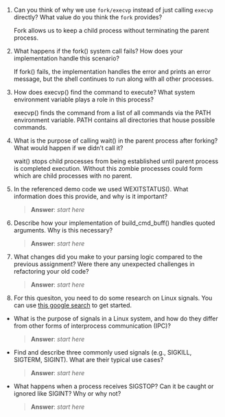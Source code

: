 1. Can you think of why we use `fork/execvp` instead of just calling `execvp` directly? What value do you think the `fork` provides?

    Fork allows us to keep a child process without terminating the parent process.

2. What happens if the fork() system call fails? How does your implementation handle this scenario?

    If fork() fails, the implementation handles the error and prints an error message, but the shell continues to run along with all other processes.

3. How does execvp() find the command to execute? What system environment variable plays a role in this process?

    execvp() finds the command from a list of all commands via the PATH environment variable. PATH contains all directories that house possible commands.

4. What is the purpose of calling wait() in the parent process after forking? What would happen if we didn’t call it?

    wait() stops child processes from being established until parent process is completed execution. Without this zombie processes could form which are child processes with no parent.

5. In the referenced demo code we used WEXITSTATUS(). What information does this provide, and why is it important?

    > **Answer**:  _start here_

6. Describe how your implementation of build_cmd_buff() handles quoted arguments. Why is this necessary?

    > **Answer**:  _start here_

7. What changes did you make to your parsing logic compared to the previous assignment? Were there any unexpected challenges in refactoring your old code?

    > **Answer**:  _start here_

8. For this quesiton, you need to do some research on Linux signals. You can use [this google search](https://www.google.com/search?q=Linux+signals+overview+site%3Aman7.org+OR+site%3Alinux.die.net+OR+site%3Atldp.org&oq=Linux+signals+overview+site%3Aman7.org+OR+site%3Alinux.die.net+OR+site%3Atldp.org&gs_lcrp=EgZjaHJvbWUyBggAEEUYOdIBBzc2MGowajeoAgCwAgA&sourceid=chrome&ie=UTF-8) to get started.

- What is the purpose of signals in a Linux system, and how do they differ from other forms of interprocess communication (IPC)?

    > **Answer**:  _start here_

- Find and describe three commonly used signals (e.g., SIGKILL, SIGTERM, SIGINT). What are their typical use cases?

    > **Answer**:  _start here_

- What happens when a process receives SIGSTOP? Can it be caught or ignored like SIGINT? Why or why not?

    > **Answer**:  _start here_
